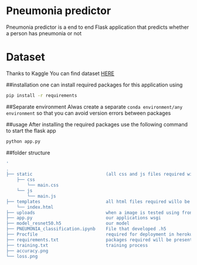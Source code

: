 # Pneumonia predictor
Pneumonia predictor is a end to end Flask application that predicts whether a person has pneumonia or not

# Dataset
Thanks to Kaggle
You can find dataset [HERE](https://www.kaggle.com/paultimothymooney/chest-xray-pneumonia)

##installation
one can install required packages for this application using 
```bash
pip install -r requirements
```
##Separate environment
Alwas create a separate `conda environment/any environment` so that you can avoid version errors between packages

##usage
After installing the required packages use the following command to start the flask app
```bash
python app.py
```

##folder structure
```bash
'
.
├── static                            (all css and js files required will be present here) 
    ├── css                      
        └── main.css
    └── js
        └── main.js
├── templates                         all html files required willo be present here
    └── index.html
├── uploads                           when a image is tested using front end that gets stored here
├── app.py                            our applications wsgi
├── model_resnet50.h5                 our model
├── PNEUMONIA_classification.ipynb    File that developed .h5
├── Procfile                          required for deployment in heroku
├── requirements.txt                  packages required will be present here
├── training.txt                      training process
├── accuracy.png                      
└── loss.png
```



